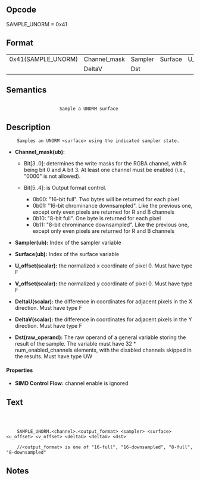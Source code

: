 <!---======================= begin_copyright_notice ============================

Copyright (C) 2020-2022 Intel Corporation

SPDX-License-Identifier: MIT

============================= end_copyright_notice ==========================-->

## Opcode

  SAMPLE_UNORM = 0x41

## Format

| | | | | | | |
| --- | --- | --- | --- | --- | --- | --- |
| 0x41(SAMPLE_UNORM) | Channel_mask | Sampler | Surface | U_offset | V_offset | DeltaU |
|                    | DeltaV       | Dst     |         |          |          |        |


## Semantics


```

                    Sample a UNORM surface
```

## Description





```
    Samples an UNORM <surface> using the indicated sampler state.
```


- **Channel_mask(ub):**

  - Bit[3..0]: determines the write masks for the RGBA channel, with R being bit 0 and A bit 3. At least one channel must be enabled (i.e., "0000" is not allowed).

  - Bit[5..4]: is Output format control.

    - 0b00:  "16-bit full". Two bytes will be returned for each pixel
    - 0b01:  "16-bit chrominance downsampled". Like the previous one, except only even pixels are returned for R and B channels
    - 0b10:  "8-bit full". One byte is returned for each pixel
    - 0b11:  "8-bit chrominance downsampled". Like the previous one, except only even pixels are returned for R and B channels

- **Sampler(ub):** Index of the sampler variable


- **Surface(ub):** Index of the surface variable


- **U_offset(scalar):** the normalized x coordinate of pixel 0. Must have type F


- **V_offset(scalar):** the normalized y coordinate of pixel 0. Must have type F


- **DeltaU(scalar):** the difference in coordinates for adjacent pixels in the X direction. Must have type F


- **DeltaV(scalar):** the difference in coordinates for adjacent pixels in the Y direction. Must have type F


- **Dst(raw_operand):** The raw operand of a general variable storing the result of the sample. The variable must have 32 * num_enabled_channels elements, with the disabled channels skipped in the results. Must have type UW


#### Properties
- **SIMD Control Flow:** channel enable is ignored




## Text
```



    SAMPLE_UNORM.<channel>.<output_format> <sampler> <surface> <u_offset> <v_offset> <deltaU> <deltaV> <dst>

    //<output_format> is one of "16-full", "16-downsampled", "8-full", "8-downsampled"
```
## Notes





